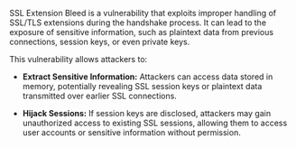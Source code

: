 SSL Extension Bleed is a vulnerability that exploits improper handling of SSL/TLS extensions during the handshake process. It can lead to the exposure of sensitive information, such as plaintext data from previous connections, session keys, or even private keys.

This vulnerability allows attackers to:

- **Extract Sensitive Information:** Attackers can access data stored in memory, potentially revealing SSL session keys or plaintext data transmitted over earlier SSL connections.

- **Hijack Sessions:** If session keys are disclosed, attackers may gain unauthorized access to existing SSL sessions, allowing them to access user accounts or sensitive information without permission.